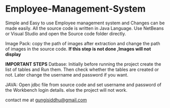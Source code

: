 # Employee-Management-System
Simple and Easy to use Employee management system and Changes can be made easily.
All the source code is written in Java Language.
Use NetBeans or Visual Studio and open the Source code folder directly.



Image Pack:
copy the path of images after extraction and change the path of images in the source code.
**If this step is not done ,Images will not display**


**IMPORTANT STEPS**
Datbase:
Initially before running the project create the list of tables and Run them.
Then check whether the tables are created or not.
Later change the username and password if you want.


JAVA:
Open jdbc file from source code and set username and password of the Workbench login details.
else the project will not work.


contact me at gungisiddhu@gmail.com
